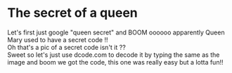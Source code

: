 # The secret of a queen  

Let's first just google "queen secret" and BOOM oooooo apparently Queen Mary used to have a secret code !!  
Oh that's a pic of a secret code isn't it ??  
Sweet so let's just use dcode.com to decode it by typing the same as the image and boom we got the code, this one was really easy but a lotta fun!!
